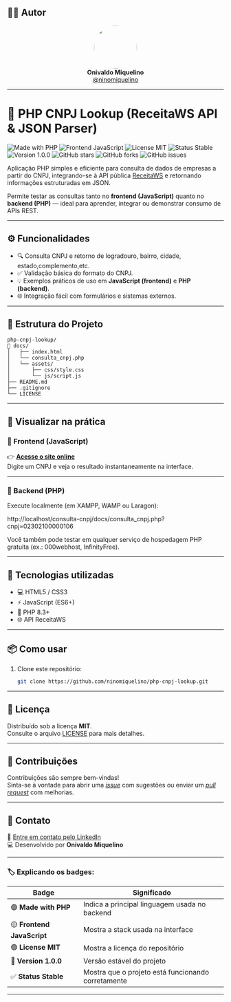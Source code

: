## 👨‍💻 Autor

<div align="center">
  <img src="https://avatars.githubusercontent.com/ninomiquelino" width="100" height="100" style="border-radius: 50%">
  <br>
  <strong>Onivaldo Miquelino</strong>
  <br>
  <a href="https://github.com/ninomiquelino">@ninomiquelino</a>
</div>

---

# 🏢 PHP CNPJ Lookup (ReceitaWS API & JSON Parser)

![Made with PHP](https://img.shields.io/badge/PHP-777BB4?logo=php&logoColor=white)
![Frontend JavaScript](https://img.shields.io/badge/Frontend-JavaScript-F7DF1E?logo=javascript&logoColor=black)
![License MIT](https://img.shields.io/badge/License-MIT-green)
![Status Stable](https://img.shields.io/badge/Status-Stable-success)
![Version 1.0.0](https://img.shields.io/badge/Version-1.0.0-blue)
![GitHub stars](https://img.shields.io/github/stars/NinoMiquelino/php-cnpj-lookup?style=social)
![GitHub forks](https://img.shields.io/github/forks/NinoMiquelino/php-cnpj-lookup?style=social)
![GitHub issues](https://img.shields.io/github/issues/NinoMiquelino/php-cnpj-lookup)

Aplicação PHP simples e eficiente para consulta de dados de empresas a partir do CNPJ, integrando-se à API pública [ReceitaWS](https://receitaws.com.br/) e retornando informações estruturadas em JSON.

Permite testar as consultas tanto no **frontend (JavaScript)** quanto no **backend (PHP)** — ideal para aprender, integrar ou demonstrar consumo de APIs REST.

---

## ⚙️ Funcionalidades
- 🔍 Consulta CNPJ e retorno de logradouro, bairro, cidade, estado,complemento,etc.  
- ✅ Validação básica do formato do CNPJ.  
- 💡 Exemplos práticos de uso em **JavaScript (frontend)** e **PHP (backend)**.  
- 🌐 Integração fácil com formulários e sistemas externos.  

---

## 🧩 Estrutura do Projeto
```
php-cnpj-lookup/
📁 docs/
│   ├── index.html
│   └── consulta_cnpj.php
│   └── assets/
│       ├── css/style.css
│       └── js/script.js
├── README.md
├── .gitignore
└── LICENSE
```
---

## 🚀 Visualizar na prática

### 🔸 Frontend (JavaScript)
👉 [**Acesse o site online**](https://ninomiquelino.github.io/php-cnpj-lookup/)  
Digite um CNPJ e veja o resultado instantaneamente na interface.

---

### 🔹 Backend (PHP)
Execute localmente (em XAMPP, WAMP ou Laragon):

http://localhost/consulta-cnpj/docs/consulta_cnpj.php?cnpj=02302100000106

Você também pode testar em qualquer serviço de hospedagem PHP gratuita (ex.: 000webhost, InfinityFree).

---

## 🧠 Tecnologias utilizadas
- 💻 HTML5 / CSS3
- ⚡ JavaScript (ES6+)
- 🐘 PHP 8.3+
- 🌐 API ReceitaWS

---

## 📦 Como usar
1. Clone este repositório:
   ```bash
   git clone https://github.com/ninomiquelino/php-cnpj-lookup.git

---   

## 🧾 Licença
Distribuído sob a licença **MIT**.  
Consulte o arquivo [LICENSE](LICENSE) para mais detalhes.

---

## 🤝 Contribuições
Contribuições são sempre bem-vindas!  
Sinta-se à vontade para abrir uma [*issue*](https://github.com/NinoMiquelino/php-cnpj-lookup/issues) com sugestões ou enviar um [*pull request*](https://github.com/NinoMiquelino/php-cnpj-lookup/pulls) com melhorias.

---

## 💬 Contato
📧 [Entre em contato pelo LinkedIn](https://www.linkedin.com/in/onivaldomiquelino/)  
💻 Desenvolvido por **Onivaldo Miquelino**

---

### 🏷️ Explicando os badges:
| Badge | Significado |
|--------|--------------|
| 🟣 **Made with PHP** | Indica a principal linguagem usada no backend |
| 🟡 **Frontend JavaScript** | Mostra a stack usada na interface |
| 🟢 **License MIT** | Mostra a licença do repositório |
| 💙 **Version 1.0.0** | Versão estável do projeto |
| ✅ **Status Stable** | Mostra que o projeto está funcionando corretamente |

---
